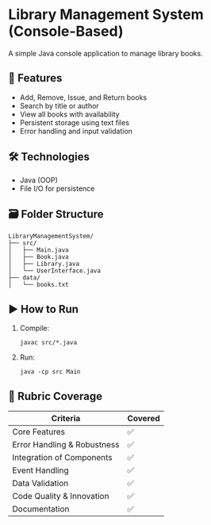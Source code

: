 # Library Management System (Console-Based)

A simple Java console application to manage library books.

## 📂 Features

- Add, Remove, Issue, and Return books
- Search by title or author
- View all books with availability
- Persistent storage using text files
- Error handling and input validation

## 🛠 Technologies

- Java (OOP)
- File I/O for persistence

## 🗃 Folder Structure

```
LibraryManagementSystem/
├── src/
│   ├── Main.java
│   ├── Book.java
│   ├── Library.java
│   └── UserInterface.java
├── data/
│   └── books.txt
```

## ▶️ How to Run

1. Compile:
   ```
   javac src/*.java
   ```

2. Run:
   ```
   java -cp src Main
   ```

## 📌 Rubric Coverage

| Criteria                     | Covered |
|-----------------------------|---------|
| Core Features               | ✅      |
| Error Handling & Robustness | ✅      |
| Integration of Components   | ✅      |
| Event Handling              | ✅      |
| Data Validation             | ✅      |
| Code Quality & Innovation   | ✅      |
| Documentation               | ✅      |
